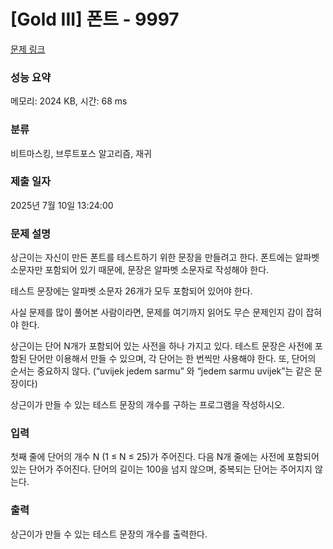 # [Gold III] 폰트 - 9997 

[문제 링크](https://www.acmicpc.net/problem/9997) 

### 성능 요약

메모리: 2024 KB, 시간: 68 ms

### 분류

비트마스킹, 브루트포스 알고리즘, 재귀

### 제출 일자

2025년 7월 10일 13:24:00

### 문제 설명

<p>상근이는 자신이 만든 폰트를 테스트하기 위한 문장을 만들려고 한다. 폰트에는 알파벳 소문자만 포함되어 있기 때문에, 문장은 알파벳 소문자로 작성해야 한다.</p>

<p>테스트 문장에는 알파벳 소문자 26개가 모두 포함되어 있어야 한다.</p>

<p>사실 문제를 많이 풀어본 사람이라면, 문제를 여기까지 읽어도 무슨 문제인지 감이 잡혀야 한다.</p>

<p>상근이는 단어 N개가 포함되어 있는 사전을 하나 가지고 있다. 테스트 문장은 사전에 포함된 단어만 이용해서 만들 수 있으며, 각 단어는 한 번씩만 사용해야 한다. 또, 단어의 순서는 중요하지 않다. (“uvijek jedem sarmu” 와 “jedem sarmu uvijek”는 같은 문장이다)</p>

<p>상근이가 만들 수 있는 테스트 문장의 개수를 구하는 프로그램을 작성하시오.</p>

### 입력 

 <p>첫째 줄에 단어의 개수 N (1 ≤ N ≤ 25)가 주어진다. 다음 N개 줄에는 사전에 포함되어있는 단어가 주어진다. 단어의 길이는 100을 넘지 않으며, 중복되는 단어는 주어지지 않는다.</p>

### 출력 

 <p>상근이가 만들 수 있는 테스트 문장의 개수를 출력한다. </p>

